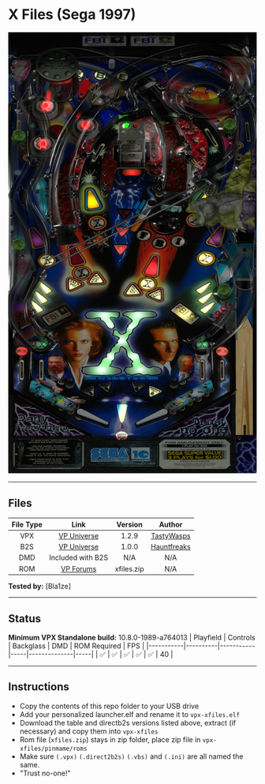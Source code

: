 # X Files (Sega 1997)

![Table Preview](../../images/vpx-xfiles.png)

---

## Files
| File Type | Link | Version | Author |
|:---------:|:----:|:-------:|:------:|
| VPX | [VP Universe](https://vpuniverse.com/files/file/14912-the-x-files-sega-1997/) | 1.2.9 | [TastyWasps](https://vpuniverse.com/profile/44724-tastywasps/) |
| B2S | [VP Universe](https://vpuniverse.com/files/file/14927-x-files-sega-1997-b2s-with-full-dmd/) | 1.0.0 | [Hauntfreaks](https://vpuniverse.com/profile/5216-hauntfreaks/) |
| DMD | Included with B2S | N/A | N/A |
| ROM | [VP Forums](https://www.vpforums.org/index.php?app=downloads&showfile=1077) | xfiles.zip | N/A |

**Tested by:** [Bla1ze]

---

## Status
**Minimum VPX Standalone build:** 10.8.0-1989-a764013
| Playfield | Controls | Backglass | DMD | ROM Required | FPS | 
|-----------|----------|-----------|-----|--------------|-----|
| :white_check_mark: | :white_check_mark: | :white_check_mark: | :white_check_mark: | :white_check_mark: | 40 |

---

## Instructions
- Copy the contents of this repo folder to your USB drive
- Add your personalized launcher.elf and rename it to `vpx-xfiles.elf`
- Download the table and directb2s versions listed above, extract (if necessary) and copy them into `vpx-xfiles`
- Rom file (`xfiles.zip`) stays in zip folder, place zip file in `vpx-xfiles/pinmame/roms`
- Make sure `(.vpx)` `(.direct2b2s)` `(.vbs)` and `(.ini)` are all named the same.
- "Trust no-one!"
